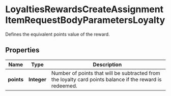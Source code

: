 

# LoyaltiesRewardsCreateAssignmentItemRequestBodyParametersLoyalty

Defines the equivalent points value of the reward.

## Properties

| Name | Type | Description |
|------------ | ------------- | ------------- |
|**points** | **Integer** | Number of points that will be subtracted from the loyalty card points balance if the reward is redeemed. |



